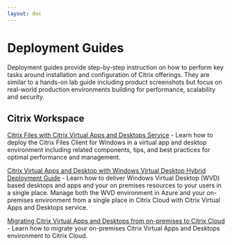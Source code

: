 ```yaml
---
layout: doc
---
```

# Deployment Guides

Deployment guides provide step-by-step instruction on how to perform key tasks around installation and configuration of Citrix offerings. They are similar to a hands-on lab guide including product screenshots but focus on real-world production environments building for performance, scalability and security.

## Citrix Workspace

[Citrix Files with Citrix Virtual Apps and Desktops Service](/en-us/tech-zone/build/deployment-guides/citrix-files.html) - Learn how to deploy the Citrix Files Client for Windows in a virtual app and desktop environment including related components, tips, and best practices for optimal performance and management.

[Citrix Virtual Apps and Desktop with Windows Virtual Desktop Hybrid Deployment Guide](en-us/tech-zone/build/deployment-guides/cvads-windows-virtual-desktops.html) - Learn how to deliver Windows Virtual Desktop (WVD) based desktops and apps and your on premises resources to your users in a single place. Manage both the WVD environment in Azure and your on-premises environment from a single place in Citrix Cloud with Citrix Virtual Apps and Desktops service.

[Migrating Citrix Virtual Apps and Desktops from on-premises to Citrix Cloud](/en-us/tech-zone/build/deployment-guides/cvads-migration.html) - Learn how to migrate your on-premises Citrix Virtual Apps and Desktops environment to Citrix Cloud.
